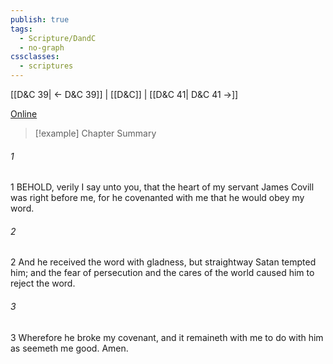 ```yaml
---
publish: true
tags:
  - Scripture/DandC
  - no-graph
cssclasses:
  - scriptures
---
```

[[D&C 39| ← D&C 39]] | [[D&C]] | [[D&C 41| D&C 41 →]]

[Online](https://churchofjesuschrist.org/study/scriptures/dc-testament/dc/40?lang=eng)

>[!example] Chapter Summary
>
###### 1
1 BEHOLD, verily I say unto you, that the heart of my servant James Covill was right before me, for he covenanted with me that he would obey my word.
###### 2
2 And he received the word with gladness, but straightway Satan tempted him; and the fear of persecution and the cares of the world caused him to reject the word.
###### 3
3 Wherefore he broke my covenant, and it remaineth with me to do with him as seemeth me good. Amen.




